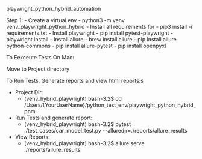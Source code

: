 playwright_python_hybrid_automation


Step 1:
    - Create a virtual env
        - python3 -m venv venv_playwright_python_hybrid
    - Install all requirements for 
        -  pip3 install -r requirements.txt 
    - Install playwright
        - pip install pytest-playwright
        - playwright install
    - Install allure
        - brew install allure
        - pip install allure-python-commons
        - pip install allure-pytest
        - pip install openpyxl
        


To Eexceute Tests On Mac:

Move to Project directory

To Run Tests, Generate reports and view html reports:s
- Project Dir: 
    - (venv_hybrid_playwright) bash-3.2$ cd /Users/{YourUserName}/python_test_env/playwright_python_hybrid_pom
- Run Tests and generate report:
    - (venv_hybrid_playwright) bash-3.2$ pytest ./test_cases/car_model_test.py --alluredir=./reports/allure_results
- View Reports:
    - (venv_hybrid_playwright) bash-3.2$ allure serve ./reports/allure_results
